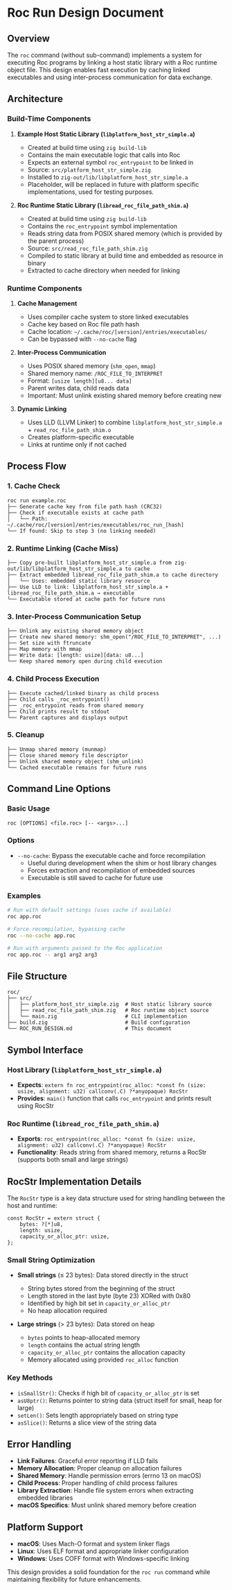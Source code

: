 # Roc Run Design Document

## Overview

The `roc` command (without sub-command) implements a system for executing Roc programs by linking a host static library with a Roc runtime object file. This design enables fast execution by caching linked executables and using inter-process communication for data exchange.

## Architecture

### Build-Time Components

1. **Example Host Static Library (`libplatform_host_str_simple.a`)**
   - Created at build time using `zig build-lib`
   - Contains the main executable logic that calls into Roc
   - Expects an external symbol `roc_entrypoint` to be linked in
   - Source: `src/platform_host_str_simple.zig`
   - Installed to `zig-out/lib/libplatform_host_str_simple.a`
   - Placeholder, will be replaced in future with platform specific implementations, used for testing purposes.

2. **Roc Runtime Static Library (`libread_roc_file_path_shim.a`)**
   - Created at build time using `zig build-lib`
   - Contains the `roc_entrypoint` symbol implementation
   - Reads string data from POSIX shared memory (which is provided by the parent process)
   - Source: `src/read_roc_file_path_shim.zig`
   - Compiled to static library at build time and embedded as resource in binary
   - Extracted to cache directory when needed for linking

### Runtime Components

1. **Cache Management**
   - Uses compiler cache system to store linked executables
   - Cache key based on Roc file path hash
   - Cache location: `~/.cache/roc/[version]/entries/executables/`
   - Can be bypassed with `--no-cache` flag

2. **Inter-Process Communication**
   - Uses POSIX shared memory (`shm_open`, `mmap`)
   - Shared memory name: `/ROC_FILE_TO_INTERPRET`
   - Format: `[usize length][u8... data]`
   - Parent writes data, child reads data
   - Important: Must unlink existing shared memory before creating new

3. **Dynamic Linking**
   - Uses LLD (LLVM Linker) to combine `libplatform_host_str_simple.a` + `read_roc_file_path_shim.o`
   - Creates platform-specific executable
   - Links at runtime only if not cached

## Process Flow

### 1. Cache Check
```
roc run example.roc
├── Generate cache key from file path hash (CRC32)
├── Check if executable exists at cache path
│   └── Path: ~/.cache/roc/[version]/entries/executables/roc_run_[hash]
└── If found: Skip to step 3 (no linking needed)
```

### 2. Runtime Linking (Cache Miss)
```
├── Copy pre-built libplatform_host_str_simple.a from zig-out/lib/libplatform_host_str_simple.a to cache
├── Extract embedded libread_roc_file_path_shim.a to cache directory
│   └── Uses: embedded static library resource
├── Use LLD to link: libplatform_host_str_simple.a + libread_roc_file_path_shim.a → executable
└── Executable stored at cache path for future runs
```

### 3. Inter-Process Communication Setup
```
├── Unlink any existing shared memory object
├── Create new shared memory: shm_open("/ROC_FILE_TO_INTERPRET", ...)
├── Set size with ftruncate
├── Map memory with mmap
├── Write data: [length: usize][data: u8...]
└── Keep shared memory open during child execution
```

### 4. Child Process Execution
```
├── Execute cached/linked binary as child process
├── Child calls _roc_entrypoint()
├── _roc_entrypoint reads from shared memory
├── Child prints result to stdout
└── Parent captures and displays output
```

### 5. Cleanup
```
├── Unmap shared memory (munmap)
├── Close shared memory file descriptor
├── Unlink shared memory object (shm_unlink)
└── Cached executable remains for future runs
```

## Command Line Options

### Basic Usage
```
roc [OPTIONS] <file.roc> [-- <args>...]
```

### Options

- `--no-cache`: Bypass the executable cache and force recompilation
  - Useful during development when the shim or host library changes
  - Forces extraction and recompilation of embedded sources
  - Executable is still saved to cache for future use

### Examples
```bash
# Run with default settings (uses cache if available)
roc app.roc

# Force recompilation, bypassing cache
roc --no-cache app.roc

# Run with arguments passed to the Roc application
roc app.roc -- arg1 arg2 arg3
```

## File Structure

```
roc/
├── src/
│   ├── platform_host_str_simple.zig  # Host static library source
│   ├── read_roc_file_path_shim.zig   # Roc runtime object source
│   └── main.zig                      # CLI implementation
├── build.zig                         # Build configuration
└── ROC_RUN_DESIGN.md                 # This document
```

## Symbol Interface

### Host Library (`libplatform_host_str_simple.a`)
- **Expects**: `extern fn roc_entrypoint(roc_alloc: *const fn (size: usize, alignment: u32) callconv(.C) ?*anyopaque) RocStr`
- **Provides**: `main()` function that calls `roc_entrypoint` and prints result using RocStr

### Roc Runtime (`libread_roc_file_path_shim.a`)
- **Exports**: `roc_entrypoint(roc_alloc: *const fn (size: usize, alignment: u32) callconv(.C) ?*anyopaque) RocStr`
- **Functionality**: Reads string from shared memory, returns a RocStr (supports both small and large strings)

## RocStr Implementation Details

The `RocStr` type is a key data structure used for string handling between the host and runtime:

```zig
const RocStr = extern struct {
    bytes: ?[*]u8,
    length: usize,
    capacity_or_alloc_ptr: usize,
};
```

### Small String Optimization

- **Small strings** (≤ 23 bytes): Data stored directly in the struct
  - String bytes stored from the beginning of the struct
  - Length stored in the last byte (byte 23) XORed with 0x80
  - Identified by high bit set in `capacity_or_alloc_ptr`
  - No heap allocation required

- **Large strings** (> 23 bytes): Data stored on heap
  - `bytes` points to heap-allocated memory
  - `length` contains the actual string length
  - `capacity_or_alloc_ptr` contains the allocation capacity
  - Memory allocated using provided `roc_alloc` function

### Key Methods

- `isSmallStr()`: Checks if high bit of `capacity_or_alloc_ptr` is set
- `asU8ptr()`: Returns pointer to string data (struct itself for small, heap for large)
- `setLen()`: Sets length appropriately based on string type
- `asSlice()`: Returns a slice view of the string data

## Error Handling

- **Link Failures**: Graceful error reporting if LLD fails
- **Memory Allocation**: Proper cleanup on allocation failures
- **Shared Memory**: Handle permission errors (errno 13 on macOS)
- **Child Process**: Proper handling of child process failures
- **Library Extraction**: Handle file system errors when extracting embedded libraries
- **macOS Specifics**: Must unlink shared memory before creation

## Platform Support

- **macOS**: Uses Mach-O format and system linker flags
- **Linux**: Uses ELF format and appropriate linker configuration
- **Windows**: Uses COFF format with Windows-specific linking

This design provides a solid foundation for the `roc run` command while maintaining flexibility for future enhancements.
